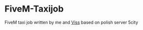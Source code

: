 # FiveM-Taxijob
FiveM taxi job written by me and [Viss](https://github.com/kapicaoskar) based on polish server 5city
